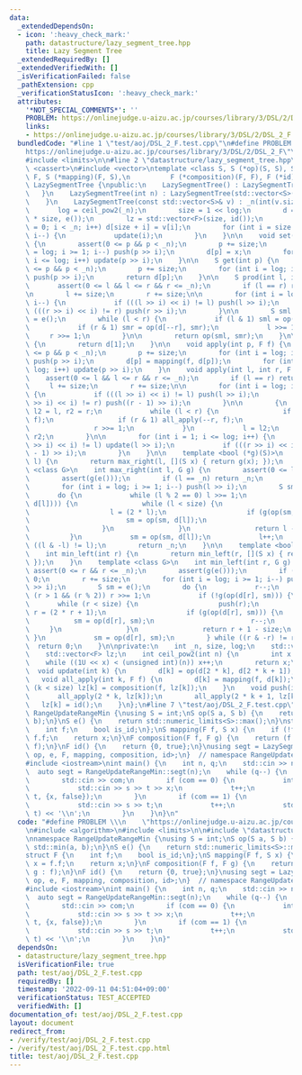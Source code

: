 ```yaml
---
data:
  _extendedDependsOn:
  - icon: ':heavy_check_mark:'
    path: datastructure/lazy_segment_tree.hpp
    title: Lazy Segment Tree
  _extendedRequiredBy: []
  _extendedVerifiedWith: []
  _isVerificationFailed: false
  _pathExtension: cpp
  _verificationStatusIcon: ':heavy_check_mark:'
  attributes:
    '*NOT_SPECIAL_COMMENTS*': ''
    PROBLEM: https://onlinejudge.u-aizu.ac.jp/courses/library/3/DSL/2/DSL_2_F
    links:
    - https://onlinejudge.u-aizu.ac.jp/courses/library/3/DSL/2/DSL_2_F
  bundledCode: "#line 1 \"test/aoj/DSL_2_F.test.cpp\"\n#define PROBLEM \\\n    \"\
    https://onlinejudge.u-aizu.ac.jp/courses/library/3/DSL/2/DSL_2_F\"\n#include <algorithm>\n\
    #include <limits>\n\n#line 2 \"datastructure/lazy_segment_tree.hpp\"\n#include\
    \ <cassert>\n#include <vector>\ntemplate <class S, S (*op)(S, S), S (*e)(), class\
    \ F, S (*mapping)(F, S),\n          F (*composition)(F, F), F (*id)()>\nstruct\
    \ LazySegmentTree {\npublic:\n    LazySegmentTree() : LazySegmentTree(0) {\n \
    \   }\n    LazySegmentTree(int n) : LazySegmentTree(std::vector<S>(n, e())) {\n\
    \    }\n    LazySegmentTree(const std::vector<S>& v) : _n(int(v.size())) {\n \
    \       log = ceil_pow2(_n);\n        size = 1 << log;\n        d = std::vector<S>(2\
    \ * size, e());\n        lz = std::vector<F>(size, id());\n        for (int i\
    \ = 0; i < _n; i++) d[size + i] = v[i];\n        for (int i = size - 1; i >= 1;\
    \ i--) {\n            update(i);\n        }\n    }\n\n    void set(int p, S x)\
    \ {\n        assert(0 <= p && p < _n);\n        p += size;\n        for (int i\
    \ = log; i >= 1; i--) push(p >> i);\n        d[p] = x;\n        for (int i = 1;\
    \ i <= log; i++) update(p >> i);\n    }\n\n    S get(int p) {\n        assert(0\
    \ <= p && p < _n);\n        p += size;\n        for (int i = log; i >= 1; i--)\
    \ push(p >> i);\n        return d[p];\n    }\n\n    S prod(int l, int r) {\n \
    \       assert(0 <= l && l <= r && r <= _n);\n        if (l == r) return e();\n\
    \n        l += size;\n        r += size;\n\n        for (int i = log; i >= 1;\
    \ i--) {\n            if (((l >> i) << i) != l) push(l >> i);\n            if\
    \ (((r >> i) << i) != r) push(r >> i);\n        }\n\n        S sml = e(), smr\
    \ = e();\n        while (l < r) {\n            if (l & 1) sml = op(sml, d[l++]);\n\
    \            if (r & 1) smr = op(d[--r], smr);\n            l >>= 1;\n       \
    \     r >>= 1;\n        }\n\n        return op(sml, smr);\n    }\n\n    S all_prod()\
    \ {\n        return d[1];\n    }\n\n    void apply(int p, F f) {\n        assert(0\
    \ <= p && p < _n);\n        p += size;\n        for (int i = log; i >= 1; i--)\
    \ push(p >> i);\n        d[p] = mapping(f, d[p]);\n        for (int i = 1; i <=\
    \ log; i++) update(p >> i);\n    }\n    void apply(int l, int r, F f) {\n    \
    \    assert(0 <= l && l <= r && r <= _n);\n        if (l == r) return;\n\n   \
    \     l += size;\n        r += size;\n\n        for (int i = log; i >= 1; i--)\
    \ {\n            if (((l >> i) << i) != l) push(l >> i);\n            if (((r\
    \ >> i) << i) != r) push((r - 1) >> i);\n        }\n\n        {\n            int\
    \ l2 = l, r2 = r;\n            while (l < r) {\n                if (l & 1) all_apply(l++,\
    \ f);\n                if (r & 1) all_apply(--r, f);\n                l >>= 1;\n\
    \                r >>= 1;\n            }\n            l = l2;\n            r =\
    \ r2;\n        }\n\n        for (int i = 1; i <= log; i++) {\n            if (((l\
    \ >> i) << i) != l) update(l >> i);\n            if (((r >> i) << i) != r) update((r\
    \ - 1) >> i);\n        }\n    }\n\n    template <bool (*g)(S)>\n    int max_right(int\
    \ l) {\n        return max_right(l, [](S x) { return g(x); });\n    }\n    template\
    \ <class G>\n    int max_right(int l, G g) {\n        assert(0 <= l && l <= _n);\n\
    \        assert(g(e()));\n        if (l == _n) return _n;\n        l += size;\n\
    \        for (int i = log; i >= 1; i--) push(l >> i);\n        S sm = e();\n \
    \       do {\n            while (l % 2 == 0) l >>= 1;\n            if (!g(op(sm,\
    \ d[l]))) {\n                while (l < size) {\n                    push(l);\n\
    \                    l = (2 * l);\n                    if (g(op(sm, d[l]))) {\n\
    \                        sm = op(sm, d[l]);\n                        l++;\n  \
    \                  }\n                }\n                return l - size;\n  \
    \          }\n            sm = op(sm, d[l]);\n            l++;\n        } while\
    \ ((l & -l) != l);\n        return _n;\n    }\n\n    template <bool (*g)(S)>\n\
    \    int min_left(int r) {\n        return min_left(r, [](S x) { return g(x);\
    \ });\n    }\n    template <class G>\n    int min_left(int r, G g) {\n       \
    \ assert(0 <= r && r <= _n);\n        assert(g(e()));\n        if (r == 0) return\
    \ 0;\n        r += size;\n        for (int i = log; i >= 1; i--) push((r - 1)\
    \ >> i);\n        S sm = e();\n        do {\n            r--;\n            while\
    \ (r > 1 && (r % 2)) r >>= 1;\n            if (!g(op(d[r], sm))) {\n         \
    \       while (r < size) {\n                    push(r);\n                   \
    \ r = (2 * r + 1);\n                    if (g(op(d[r], sm))) {\n             \
    \           sm = op(d[r], sm);\n                        r--;\n               \
    \     }\n                }\n                return r + 1 - size;\n           \
    \ }\n            sm = op(d[r], sm);\n        } while ((r & -r) != r);\n      \
    \  return 0;\n    }\n\nprivate:\n    int _n, size, log;\n    std::vector<S> d;\n\
    \    std::vector<F> lz;\n    int ceil_pow2(int n) {\n        int x = 0;\n    \
    \    while ((1U << x) < (unsigned int)(n)) x++;\n        return x;\n    }\n  \
    \  void update(int k) {\n        d[k] = op(d[2 * k], d[2 * k + 1]);\n    }\n \
    \   void all_apply(int k, F f) {\n        d[k] = mapping(f, d[k]);\n        if\
    \ (k < size) lz[k] = composition(f, lz[k]);\n    }\n    void push(int k) {\n \
    \       all_apply(2 * k, lz[k]);\n        all_apply(2 * k + 1, lz[k]);\n     \
    \   lz[k] = id();\n    }\n};\n#line 7 \"test/aoj/DSL_2_F.test.cpp\"\nnamespace\
    \ RangeUpdateRangeMin {\nusing S = int;\nS op(S a, S b) {\n    return std::min(a,\
    \ b);\n}\nS e() {\n    return std::numeric_limits<S>::max();\n}\nstruct F {\n\
    \    int f;\n    bool is_id;\n};\nS mapping(F f, S x) {\n    if (!f.is_id) x =\
    \ f.f;\n    return x;\n}\nF composition(F f, F g) {\n    return (f.is_id ? g :\
    \ f);\n}\nF id() {\n    return {0, true};\n}\nusing segt = LazySegmentTree<S,\
    \ op, e, F, mapping, composition, id>;\n}  // namespace RangeUpdateRangeMin\n\
    #include <iostream>\nint main() {\n    int n, q;\n    std::cin >> n >> q;\n  \
    \  auto segt = RangeUpdateRangeMin::segt(n);\n    while (q--) {\n        int com;\n\
    \        std::cin >> com;\n        if (com == 0) {\n            int s, t, x;\n\
    \            std::cin >> s >> t >> x;\n            t++;\n            segt.apply(s,\
    \ t, {x, false});\n        }\n        if (com == 1) {\n            int s, t;\n\
    \            std::cin >> s >> t;\n            t++;\n            std::cout << segt.prod(s,\
    \ t) << '\\n';\n        }\n    }\n}\n"
  code: "#define PROBLEM \\\n    \"https://onlinejudge.u-aizu.ac.jp/courses/library/3/DSL/2/DSL_2_F\"\
    \n#include <algorithm>\n#include <limits>\n\n#include \"datastructure/lazy_segment_tree.hpp\"\
    \nnamespace RangeUpdateRangeMin {\nusing S = int;\nS op(S a, S b) {\n    return\
    \ std::min(a, b);\n}\nS e() {\n    return std::numeric_limits<S>::max();\n}\n\
    struct F {\n    int f;\n    bool is_id;\n};\nS mapping(F f, S x) {\n    if (!f.is_id)\
    \ x = f.f;\n    return x;\n}\nF composition(F f, F g) {\n    return (f.is_id ?\
    \ g : f);\n}\nF id() {\n    return {0, true};\n}\nusing segt = LazySegmentTree<S,\
    \ op, e, F, mapping, composition, id>;\n}  // namespace RangeUpdateRangeMin\n\
    #include <iostream>\nint main() {\n    int n, q;\n    std::cin >> n >> q;\n  \
    \  auto segt = RangeUpdateRangeMin::segt(n);\n    while (q--) {\n        int com;\n\
    \        std::cin >> com;\n        if (com == 0) {\n            int s, t, x;\n\
    \            std::cin >> s >> t >> x;\n            t++;\n            segt.apply(s,\
    \ t, {x, false});\n        }\n        if (com == 1) {\n            int s, t;\n\
    \            std::cin >> s >> t;\n            t++;\n            std::cout << segt.prod(s,\
    \ t) << '\\n';\n        }\n    }\n}"
  dependsOn:
  - datastructure/lazy_segment_tree.hpp
  isVerificationFile: true
  path: test/aoj/DSL_2_F.test.cpp
  requiredBy: []
  timestamp: '2022-09-11 04:51:04+09:00'
  verificationStatus: TEST_ACCEPTED
  verifiedWith: []
documentation_of: test/aoj/DSL_2_F.test.cpp
layout: document
redirect_from:
- /verify/test/aoj/DSL_2_F.test.cpp
- /verify/test/aoj/DSL_2_F.test.cpp.html
title: test/aoj/DSL_2_F.test.cpp
---
```

